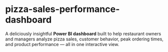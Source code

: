# pizza-sales-performance-dashboard
A deliciously insightful **Power BI dashboard** built to help restaurant owners and managers analyze pizza sales, customer behavior, peak ordering times, and product performance — all in one interactive view.
